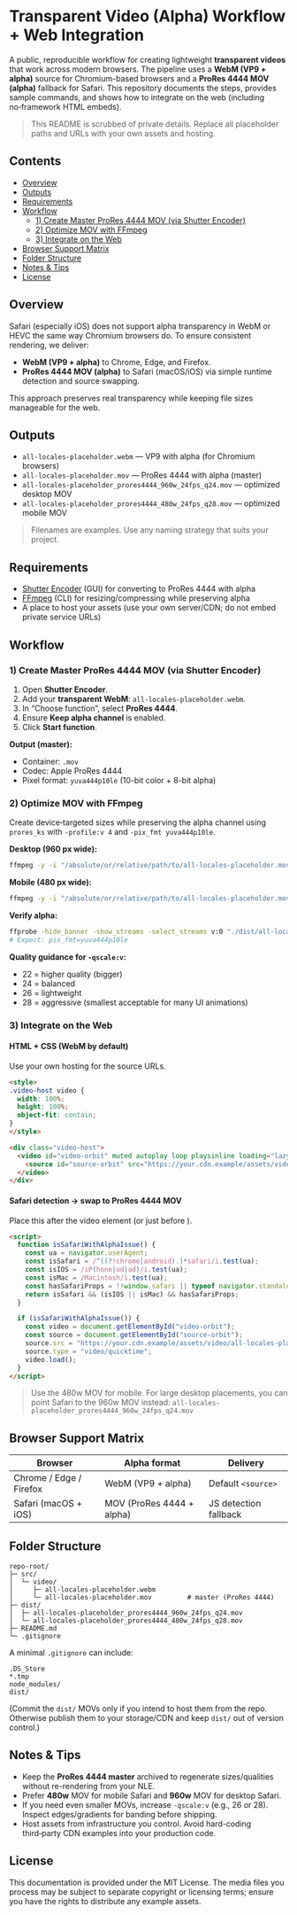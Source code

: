 # Transparent Video (Alpha) Workflow + Web Integration

A public, reproducible workflow for creating lightweight **transparent videos** that work across modern browsers. The pipeline uses a **WebM (VP9 + alpha)** source for Chromium-based browsers and a **ProRes 4444 MOV (alpha)** fallback for Safari. This repository documents the steps, provides sample commands, and shows how to integrate on the web (including no‑framework HTML embeds).

> This README is scrubbed of private details. Replace all placeholder paths and URLs with your own assets and hosting.


## Contents
- [Overview](#overview)
- [Outputs](#outputs)
- [Requirements](#requirements)
- [Workflow](#workflow)
  - [1) Create Master ProRes 4444 MOV (via Shutter Encoder)](#1-create-master-prores-4444-mov-via-shutter-encoder)
  - [2) Optimize MOV with FFmpeg](#2-optimize-mov-with-ffmpeg)
  - [3) Integrate on the Web](#3-integrate-on-the-web)
- [Browser Support Matrix](#browser-support-matrix)
- [Folder Structure](#folder-structure)
- [Notes & Tips](#notes--tips)
- [License](#license)


## Overview
Safari (especially iOS) does not support alpha transparency in WebM or HEVC the same way Chromium browsers do. To ensure consistent rendering, we deliver:
- **WebM (VP9 + alpha)** to Chrome, Edge, and Firefox.
- **ProRes 4444 MOV (alpha)** to Safari (macOS/iOS) via simple runtime detection and source swapping.

This approach preserves real transparency while keeping file sizes manageable for the web.


## Outputs
- `all-locales-placeholder.webm` — VP9 with alpha (for Chromium browsers)
- `all-locales-placeholder.mov` — ProRes 4444 with alpha (master)
- `all-locales-placeholder_prores4444_960w_24fps_q24.mov` — optimized desktop MOV
- `all-locales-placeholder_prores4444_480w_24fps_q28.mov` — optimized mobile MOV

> Filenames are examples. Use any naming strategy that suits your project.


## Requirements
- [Shutter Encoder](https://www.shutterencoder.com/) (GUI) for converting to ProRes 4444 with alpha
- [FFmpeg](https://ffmpeg.org/) (CLI) for resizing/compressing while preserving alpha
- A place to host your assets (use your own server/CDN; do not embed private service URLs)


## Workflow

### 1) Create Master ProRes 4444 MOV (via Shutter Encoder)
1. Open **Shutter Encoder**.
2. Add your **transparent WebM**: `all-locales-placeholder.webm`.
3. In “Choose function”, select **ProRes 4444**.
4. Ensure **Keep alpha channel** is enabled.
5. Click **Start function**.

**Output (master):**
- Container: `.mov`
- Codec: Apple ProRes 4444
- Pixel format: `yuva444p10le` (10-bit color + 8-bit alpha)


### 2) Optimize MOV with FFmpeg

Create device‑targeted sizes while preserving the alpha channel using `prores_ks` with `-profile:v 4` and `-pix_fmt yuva444p10le`.

**Desktop (960 px wide):**
```bash
ffmpeg -y -i "/absolute/or/relative/path/to/all-locales-placeholder.mov" -an -vf "scale=960:-2" -r 24 -c:v prores_ks -profile:v 4 -pix_fmt yuva444p10le -qscale:v 24 -movflags +faststart "./dist/all-locales-placeholder_prores4444_960w_24fps_q24.mov"
```

**Mobile (480 px wide):**
```bash
ffmpeg -y -i "/absolute/or/relative/path/to/all-locales-placeholder.mov" -an -vf "scale=480:-2" -r 24 -c:v prores_ks -profile:v 4 -pix_fmt yuva444p10le -qscale:v 28 -movflags +faststart "./dist/all-locales-placeholder_prores4444_480w_24fps_q28.mov"
```

**Verify alpha:**
```bash
ffprobe -hide_banner -show_streams -select_streams v:0 "./dist/all-locales-placeholder_prores4444_480w_24fps_q28.mov" | grep pix_fmt
# Expect: pix_fmt=yuva444p10le
```

**Quality guidance for `-qscale:v`:**
- 22 = higher quality (bigger)
- 24 = balanced
- 26 = lightweight
- 28 = aggressive (smallest acceptable for many UI animations)


### 3) Integrate on the Web

#### HTML + CSS (WebM by default)
Use your own hosting for the source URLs.

```html
<style>
.video-host video {
  width: 100%;
  height: 100%;
  object-fit: contain;
}
</style>

<div class="video-host">
  <video id="video-orbit" muted autoplay loop playsinline loading="lazy" poster="" style="pointer-events: none;">
    <source id="source-orbit" src="https://your.cdn.example/assets/video/all-locales-placeholder.webm" type="video/webm">
  </video>
</div>
```

#### Safari detection → swap to ProRes 4444 MOV
Place this after the video element (or just before </body>).

```html
<script>
  function isSafariWithAlphaIssue() {
    const ua = navigator.userAgent;
    const isSafari = /^((?!chrome|android).)*safari/i.test(ua);
    const isIOS = /iP(hone|od|ad)/i.test(ua);
    const isMac = /Macintosh/i.test(ua);
    const hasSafariProps = !!window.safari || typeof navigator.standalone !== "undefined";
    return isSafari && (isIOS || isMac) && hasSafariProps;
  }

  if (isSafariWithAlphaIssue()) {
    const video = document.getElementById("video-orbit");
    const source = document.getElementById("source-orbit");
    source.src = "https://your.cdn.example/assets/video/all-locales-placeholder_prores4444_480w_24fps_q28.mov";
    source.type = "video/quicktime";
    video.load();
  }
</script>
```

> Use the 480w MOV for mobile. For large desktop placements, you can point Safari to the 960w MOV instead:
> `all-locales-placeholder_prores4444_960w_24fps_q24.mov`


## Browser Support Matrix

| Browser | Alpha format | Delivery |
|---|---|---|
| Chrome / Edge / Firefox | WebM (VP9 + alpha) | Default `<source>` |
| Safari (macOS + iOS) | MOV (ProRes 4444 + alpha) | JS detection fallback |


## Folder Structure

```
repo-root/
├─ src/
│  └─ video/
│     ├─ all-locales-placeholder.webm
│     └─ all-locales-placeholder.mov         # master (ProRes 4444)
├─ dist/
│  ├─ all-locales-placeholder_prores4444_960w_24fps_q24.mov
│  └─ all-locales-placeholder_prores4444_480w_24fps_q28.mov
├─ README.md
└─ .gitignore
```

A minimal `.gitignore` can include:
```
.DS_Store
*.tmp
node_modules/
dist/
```

(Commit the `dist/` MOVs only if you intend to host them from the repo. Otherwise publish them to your storage/CDN and keep `dist/` out of version control.)


## Notes & Tips
- Keep the **ProRes 4444 master** archived to regenerate sizes/qualities without re-rendering from your NLE.
- Prefer **480w** MOV for mobile Safari and **960w** MOV for desktop Safari.
- If you need even smaller MOVs, increase `-qscale:v` (e.g., 26 or 28). Inspect edges/gradients for banding before shipping.
- Host assets from infrastructure you control. Avoid hard-coding third‑party CDN examples into your production code.


## License
This documentation is provided under the MIT License. The media files you process may be subject to separate copyright or licensing terms; ensure you have the rights to distribute any example assets.
